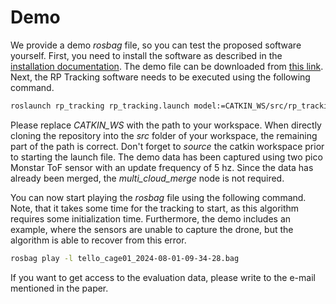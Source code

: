 # Demo

We provide a demo *rosbag* file, so you can test the proposed software yourself. First, you need to install the software as described in the [installation documentation](installation.md). The demo file can be downloaded from [this link](https://hsbi.sciebo.de/s/e6GRKP8a9IFpgb3). Next, the RP Tracking software needs to be executed using the following command.

```bash
roslaunch rp_tracking rp_tracking.launch model:=CATKIN_WS/src/rp_tracking/rp_tracking/rp_tracking/models/tello_cage.model input_cloud:=/a_monstar ground_height:=-0.7
```

Please replace *CATKIN_WS* with the path to your workspace. When directly cloning the repository into the *src* folder of your workspace, the remaining part of the path is correct. Don't forget to *source* the catkin workspace prior to starting the launch file. The demo data has been captured using two pico Monstar ToF sensor with an update frequency of 5 hz. Since the data has already been merged, the *multi_cloud_merge* node is not required. 

You can now start playing the *rosbag* file using the following command. Note, that it takes some time for the tracking to start, as this algorithm requires some initialization time. Furthermore, the demo includes an example, where the sensors are unable to capture the drone, but the algorithm is able to recover from this error.

```bash
rosbag play -l tello_cage01_2024-08-01-09-34-28.bag
```

If you want to get access to the evaluation data, please write to the e-mail mentioned in the paper.
